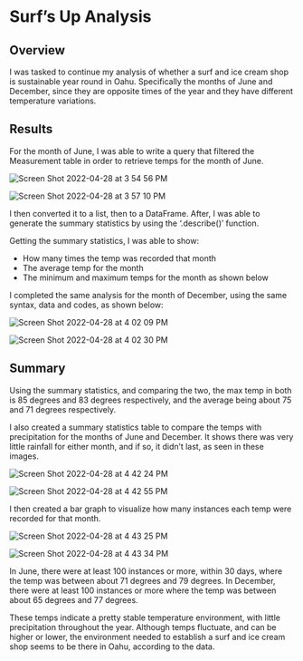 # Surf’s Up Analysis

## Overview
I was tasked to continue my analysis of whether a surf and ice cream shop is sustainable year round in Oahu.  Specifically the months of June and December, since they are opposite times of the year and they have different temperature variations.

## Results

For the month of June, I was able to write a query that filtered the Measurement table in order to retrieve temps for the month of June.  

![Screen Shot 2022-04-28 at 3 54 56 PM](https://user-images.githubusercontent.com/93801125/165851341-396715fe-575c-401b-989f-56a290a9692a.png)

![Screen Shot 2022-04-28 at 3 57 10 PM](https://user-images.githubusercontent.com/93801125/165851392-60249b2f-1134-4380-b056-d44c1dfc3b4c.png)


I then converted it to a list, then to a DataFrame.  After, I was able to generate the summary statistics by using the ‘.describe()’  function.

Getting the summary statistics, I was able to show:

* How many times the temp was recorded that month
* The average temp for the month
* The minimum and maximum temps for the month as shown below

I completed the same analysis for the month of December, using the same syntax, data and codes, as shown below:

![Screen Shot 2022-04-28 at 4 02 09 PM](https://user-images.githubusercontent.com/93801125/165851445-d31e82cd-39c2-4a27-8dae-dadad2553516.png)

![Screen Shot 2022-04-28 at 4 02 30 PM](https://user-images.githubusercontent.com/93801125/165851462-4f381ac4-8740-4de3-aa64-2130a831150d.png)


## Summary

Using the summary statistics, and comparing the two, the max temp in both is 85 degrees and 83 degrees respectively, and the average being  about 75 and 71 degrees respectively.  

I also created a summary statistics table to compare the temps with precipitation for the months of June and December.  It shows there was very little rainfall for either month, and if so, it didn’t last, as seen in these images.

![Screen Shot 2022-04-28 at 4 42 24 PM](https://user-images.githubusercontent.com/93801125/165851571-16c9b910-0e39-4e5e-bd40-5558fc6f1dcc.png)

![Screen Shot 2022-04-28 at 4 42 55 PM](https://user-images.githubusercontent.com/93801125/165851618-f4f5962c-f913-4315-a579-fe0447b0f43a.png)

I then created a bar graph to visualize how many instances each temp were recorded for that month. 

![Screen Shot 2022-04-28 at 4 43 25 PM](https://user-images.githubusercontent.com/93801125/165851661-27c9aab0-9693-435d-b2be-3492bed509ab.png)

![Screen Shot 2022-04-28 at 4 43 34 PM](https://user-images.githubusercontent.com/93801125/165851680-5555b269-efa7-4d6d-a6e1-8fe47ee0842b.png)


In June, there were at least 100 instances or more, within 30 days,  where the temp was between about 71 degrees and 79 degrees. In December, there were at least 100 instances or more where the temp was between about 65 degrees and 77 degrees.

These temps indicate a pretty stable temperature environment, with little precipitation throughout the year.  Although temps fluctuate, and can be higher or lower, the environment needed to establish a surf and ice cream shop seems to be there in Oahu, according to the data.
